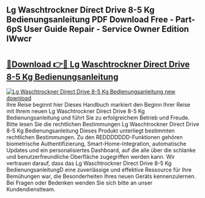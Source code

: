 ## Lg Waschtrockner Direct Drive 8-5 Kg Bedienungsanleitung PDF Download Free - Part-6pS User Guide Repair - Service Owner Edition IWwcr

# <h2><a href="http://df1b16e.blite.top/?on=Lg+Waschtrockner+Direct+Drive+8-5+Kg+Bedienungsanleitung">🔗Download 👉🔴 Lg Waschtrockner Direct Drive 8-5 Kg Bedienungsanleitung</a></h2>

[![Lg Waschtrockner Direct Drive 8-5 Kg Bedienungsanleitung new download](https://i.imgur.com/lujVjoI.png)](http://df1b16e.blite.top/?on=Lg+Waschtrockner+Direct+Drive+8-5+Kg+Bedienungsanleitung)
Ihre Reise beginnt hier Dieses Handbuch markiert den Beginn Ihrer Reise mit Ihrem neuen Lg Waschtrockner Direct Drive 8-5 Kg Bedienungsanleitung und führt Sie zu erfolgreichem Betrieb und Freude. Bitte lesen Sie die rechtlichen Bestimmungen Lg Waschtrockner Direct Drive 8-5 Kg Bedienungsanleitung Dieses Produkt unterliegt bestimmten rechtlichen Bestimmungen. Zu den REDDDDDDD-Funktionen gehören biometrische Authentifizierung, Smart-Home-Integration, automatische Updates und ein personalisiertes Dashboard, auf die alle über die schlanke und benutzerfreundliche Oberfläche zugegriffen werden kann. Wir vertrauen darauf, dass das Lg Waschtrockner Direct Drive 8-5 Kg BedienungsanleitungD eine zuverlässige und effektive Ressource für Ihre Bemühungen war, die Besonderheiten Ihres neuen Geräts kennenzulernen. Bei Fragen oder Bedenken wenden Sie sich bitte an unser Kundendienstteam.
